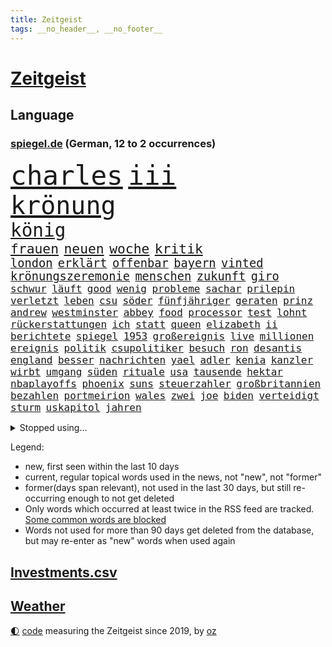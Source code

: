 ```yaml
---
title: Zeitgeist
tags: __no_header__, __no_footer__
---
```


# [Zeitgeist](https://oliz.io/zeitgeist/)

## Language

<h3><a href="https://www.spiegel.de" target="_blank">spiegel.de</a> (German, 12 to 2 occurrences)</h3>
<p style="font-family:monospace">
<span style="font-size:32pt"><a href="news_links.html#charles" class="current">charles</a></span>
<span style="font-size:32pt"><a href="news_links.html#iii" class="current">iii</a></span>
<br>
<span style="font-size:30pt"><a href="news_links.html#krönung" class="current">krönung</a></span>
<br>
<span style="font-size:22pt"><a href="news_links.html#könig" class="current">könig</a></span>
<br>
<span style="font-size:16pt"><a href="news_links.html#frauen" class="current">frauen</a></span>
<span style="font-size:16pt"><a href="news_links.html#neuen" class="current">neuen</a></span>
<span style="font-size:16pt"><a href="news_links.html#woche" class="current">woche</a></span>
<span style="font-size:16pt"><a href="news_links.html#kritik" class="current">kritik</a></span>
<br>
<span style="font-size:14pt"><a href="news_links.html#london" class="current">london</a></span>
<span style="font-size:14pt"><a href="news_links.html#erklärt" class="current">erklärt</a></span>
<span style="font-size:14pt"><a href="news_links.html#offenbar" class="current">offenbar</a></span>
<span style="font-size:14pt"><a href="news_links.html#bayern" class="current">bayern</a></span>
<span style="font-size:14pt"><a href="news_links.html#vinted" class="new">vinted</a></span>
<span style="font-size:14pt"><a href="news_links.html#krönungszeremonie" class="new">krönungszeremonie</a></span>
<span style="font-size:14pt"><a href="news_links.html#menschen" class="current">menschen</a></span>
<span style="font-size:14pt"><a href="news_links.html#zukunft" class="current">zukunft</a></span>
<span style="font-size:14pt"><a href="news_links.html#giro" class="new">giro</a></span>
<br>
<span style="font-size:12pt"><a href="news_links.html#schwur" class="new">schwur</a></span>
<span style="font-size:12pt"><a href="news_links.html#läuft" class="current">läuft</a></span>
<span style="font-size:12pt"><a href="news_links.html#good" class="current">good</a></span>
<span style="font-size:12pt"><a href="news_links.html#wenig" class="current">wenig</a></span>
<span style="font-size:12pt"><a href="news_links.html#probleme" class="current">probleme</a></span>
<span style="font-size:12pt"><a href="news_links.html#sachar" class="new">sachar</a></span>
<span style="font-size:12pt"><a href="news_links.html#prilepin" class="new">prilepin</a></span>
<span style="font-size:12pt"><a href="news_links.html#verletzt" class="current">verletzt</a></span>
<span style="font-size:12pt"><a href="news_links.html#leben" class="current">leben</a></span>
<span style="font-size:12pt"><a href="news_links.html#csu" class="current">csu</a></span>
<span style="font-size:12pt"><a href="news_links.html#söder" class="current">söder</a></span>
<span style="font-size:12pt"><a href="news_links.html#fünfjähriger" class="new">fünfjähriger</a></span>
<span style="font-size:12pt"><a href="news_links.html#geraten" class="current">geraten</a></span>
<span style="font-size:12pt"><a href="news_links.html#prinz" class="current">prinz</a></span>
<span style="font-size:12pt"><a href="news_links.html#andrew" class="current">andrew</a></span>
<span style="font-size:12pt"><a href="news_links.html#westminster" class="current">westminster</a></span>
<span style="font-size:12pt"><a href="news_links.html#abbey" class="current">abbey</a></span>
<span style="font-size:12pt"><a href="news_links.html#food" class="new">food</a></span>
<span style="font-size:12pt"><a href="news_links.html#processor" class="new">processor</a></span>
<span style="font-size:12pt"><a href="news_links.html#test" class="current">test</a></span>
<span style="font-size:12pt"><a href="news_links.html#lohnt" class="current">lohnt</a></span>
<span style="font-size:12pt"><a href="news_links.html#rückerstattungen" class="current">rückerstattungen</a></span>
<span style="font-size:12pt"><a href="news_links.html#ich" class="current">ich</a></span>
<span style="font-size:12pt"><a href="news_links.html#statt" class="current">statt</a></span>
<span style="font-size:12pt"><a href="news_links.html#queen" class="current">queen</a></span>
<span style="font-size:12pt"><a href="news_links.html#elizabeth" class="current">elizabeth</a></span>
<span style="font-size:12pt"><a href="news_links.html#ii" class="current">ii</a></span>
<span style="font-size:12pt"><a href="news_links.html#berichtete" class="current">berichtete</a></span>
<span style="font-size:12pt"><a href="news_links.html#spiegel" class="current">spiegel</a></span>
<span style="font-size:12pt"><a href="news_links.html#1953" class="new">1953</a></span>
<span style="font-size:12pt"><a href="news_links.html#großereignis" class="current">großereignis</a></span>
<span style="font-size:12pt"><a href="news_links.html#live" class="current">live</a></span>
<span style="font-size:12pt"><a href="news_links.html#millionen" class="current">millionen</a></span>
<span style="font-size:12pt"><a href="news_links.html#ereignis" class="current">ereignis</a></span>
<span style="font-size:12pt"><a href="news_links.html#politik" class="current">politik</a></span>
<span style="font-size:12pt"><a href="news_links.html#csupolitiker" class="current">csupolitiker</a></span>
<span style="font-size:12pt"><a href="news_links.html#besuch" class="current">besuch</a></span>
<span style="font-size:12pt"><a href="news_links.html#ron" class="current">ron</a></span>
<span style="font-size:12pt"><a href="news_links.html#desantis" class="current">desantis</a></span>
<span style="font-size:12pt"><a href="news_links.html#england" class="current">england</a></span>
<span style="font-size:12pt"><a href="news_links.html#besser" class="current">besser</a></span>
<span style="font-size:12pt"><a href="news_links.html#nachrichten" class="current">nachrichten</a></span>
<span style="font-size:12pt"><a href="news_links.html#yael" class="new">yael</a></span>
<span style="font-size:12pt"><a href="news_links.html#adler" class="current">adler</a></span>
<span style="font-size:12pt"><a href="news_links.html#kenia" class="current">kenia</a></span>
<span style="font-size:12pt"><a href="news_links.html#kanzler" class="current">kanzler</a></span>
<span style="font-size:12pt"><a href="news_links.html#wirbt" class="current">wirbt</a></span>
<span style="font-size:12pt"><a href="news_links.html#umgang" class="current">umgang</a></span>
<span style="font-size:12pt"><a href="news_links.html#süden" class="current">süden</a></span>
<span style="font-size:12pt"><a href="news_links.html#rituale" class="new">rituale</a></span>
<span style="font-size:12pt"><a href="news_links.html#usa" class="current">usa</a></span>
<span style="font-size:12pt"><a href="news_links.html#tausende" class="current">tausende</a></span>
<span style="font-size:12pt"><a href="news_links.html#hektar" class="current">hektar</a></span>
<span style="font-size:12pt"><a href="news_links.html#nbaplayoffs" class="current">nbaplayoffs</a></span>
<span style="font-size:12pt"><a href="news_links.html#phoenix" class="current">phoenix</a></span>
<span style="font-size:12pt"><a href="news_links.html#suns" class="current">suns</a></span>
<span style="font-size:12pt"><a href="news_links.html#steuerzahler" class="current">steuerzahler</a></span>
<span style="font-size:12pt"><a href="news_links.html#großbritannien" class="current">großbritannien</a></span>
<span style="font-size:12pt"><a href="news_links.html#bezahlen" class="current">bezahlen</a></span>
<span style="font-size:12pt"><a href="news_links.html#portmeirion" class="new">portmeirion</a></span>
<span style="font-size:12pt"><a href="news_links.html#wales" class="current">wales</a></span>
<span style="font-size:12pt"><a href="news_links.html#zwei" class="current">zwei</a></span>
<span style="font-size:12pt"><a href="news_links.html#joe" class="current">joe</a></span>
<span style="font-size:12pt"><a href="news_links.html#biden" class="current">biden</a></span>
<span style="font-size:12pt"><a href="news_links.html#verteidigt" class="current">verteidigt</a></span>
<span style="font-size:12pt"><a href="news_links.html#sturm" class="current">sturm</a></span>
<span style="font-size:12pt"><a href="news_links.html#uskapitol" class="new">uskapitol</a></span>
<span style="font-size:12pt"><a href="news_links.html#jahren" class="current">jahren</a></span>
</p>
<details>
<summary>Stopped using...</summary>
<p class="former" style="font-size:12pt">
becker(926) bedeuten(926) atmosphäre(925) berichte(924) doppelt(924) entlastet(924) flick(924) führerschein(924) generalsekretär(924) hacker(924) hansi(924) maß(924) metropole(924) vollständig(924) beteiligten(923) durchsetzen(923) handeln(923) gefährliche(922) gelegt(922) leichter(922) lewandowski(922) lukaschenko(922) erklärte(921) geschichten(921) insgesamt(921) pocht(921) reichen(921) tieren(921) unrecht(921) videobotschaft(921) ausländische(920) eng(920) hass(920) prüfung(920) reicht(920) taylor(920) österreichischen(920) 35(919) bekannten(919) debüt(919) netzwerken(919) 37(918) entlässt(918) indes(918) kapitol(918) träumen(918) verlängern(918) diskutiert(917) hubschrauber(917) jagd(917) sachsen(917) spätestens(917) ungarns(917) äußern(917) amerika(916) anlass(916) nahezu(916) rafael(916) 44(915) beklagen(915) irak(915) rief(915) belarussische(914) debatten(914) erwartungen(914) kardinal(914) rainer(914) streichen(914) verzicht(914) zählen(914) aktuell(913) ausgeliefert(913) eingebrochen(913) freilassung(913) landen(913) verschiebt(913) überraschung(913) crash(912) digitalen(912) gebrochen(912) hotels(912) löste(912) regt(912) 10(911) themen(911) torhüter(911) wirtschaftlichen(911) gewinner(910) siegen(910) stellten(910) venezuela(910) dar(909) juli(909) schlimmste(909) stieg(909) bundestrainer(908) hürden(907) nase(907) beteiligung(906) brite(906) frachter(906) reagierten(906) schwierige(906) schäden(906) see(906) schaffte(905) klimapolitik(904) raumstation(904) überholt(904) staffel(903) todesopfer(903) em(902) juristisch(902) berühmten(901) rettete(901) gekauft(900) gesundheitsministerium(900) hinten(900) auflagen(899) nationalen(899) rechtzeitig(899) küstenwache(898) hängen(897) begrüßt(896) favorit(896) züge(896) heftigen(895) produziert(895) empfehlung(894) zuspruch(891) bundesverfassungsgericht(888) provoziert(888) finanzielle(887) niedrig(887) heutigen(886) spannend(883) schützt(879) herausforderungen(876) johannes(870) heizen(869) entbrannt(866) 85(858) billiger(856) maschinen(849) woelki(838) rasche(818) expräsidenten(801) gregor(758) lahm(757) abgestürzt(743) gebeten(741) mitverantwortlich(740) geehrt(726) willkommen(724) unfälle(709) gestanden(697) tennisstar(693) benzinpreise(676) wenigsten(667) arte(663) rereportage(663) adac(661) ohnehin(654) bundesanwaltschaft(653) norwegische(651) 72(642) kollision(617) immobilienmarkt(616) topmanager(615) rätselhafte(607) parlaments(606) gerissen(602) verstecken(601) geleistet(591) haushalt(590) staatsbesuch(585) investiert(581) offene(581) spiegelkorrespondent(575) fünftel(569) schränkt(568) mehrwertsteuer(566) vorfeld(565) basketballstar(564) floyd(560) abkommen(553) ice(552) vermitteln(552) beider(551) stern(548) betrunken(546) gewachsen(545) zurückgezogen(543) övp(543) volksverhetzung(539) saal(537) versuche(530) härte(524) schülerin(524) ausgeben(522) gestiegene(517) vatikan(513) schärfere(509) winfried(505) erwiesen(494) pink(486) ruhrgebiet(486) kanzlers(482) getäuscht(479) nadal(478) audi(473) oscar(473) rennstall(471) einrichtungen(470) vorbereiten(470) kehrtwende(466) untergang(466) sankt(460) zählte(458) einbrecher(456) nutzten(451) erneuert(445) helikopter(442) vergleichsweise(442) einheit(436) unwetter(432) fähigkeiten(430) 40000(427) bill(426) air(420) jennifer(413) südamerika(410) abtreibungen(407) spiegelbildungsnewsletter(406) lücken(405) fünften(404) nebenbei(402) hochschule(401) finnische(398) starkregen(397) beschuldigten(396) mutige(395) herzen(394) 2035(393) baustelle(393) tyson(392) starkes(388) natobeitritt(386) sexualisierte(385) angestellte(377) nationalelf(375) zuflucht(374) verfolgung(373) spannung(372) weitermachen(368) arbeitslosigkeit(367) zuschauern(366) kompensieren(362) öpnv(361) geöffnet(356) verzichtete(352) lokführer(345) isoliert(344) wütende(341) rüsten(339) mordfall(336) exuspräsident(335) politisches(333) bedingung(332) empfohlen(332) waggons(327) ausgezahlt(325) black(320) befeuert(317) kühnert(317) versinkt(317) 54(316) spdgeneralsekretär(315) offensichtlich(314) stärksten(314) irgendwann(313) verhaftung(313) anlauf(308) drogenboss(308) terrororganisation(308) jimmy(307) erdrutsche(306) polizeibeamte(303) christina(301) jagt(301) osnabrück(301) profi(301) wozu(300) lena(298) schwimmen(298) staus(298) valley(298) tirol(295) dfbteam(294) klarheit(293) schrumpfen(292) schulschließungen(292) deutsch(289) eigenheim(288) atomkraftwerken(287) großaufgebot(287) vorantreiben(287) erdbeben(285) fassungslos(285) olympiasieger(282) usmilitär(281) erich(280) formen(280) verbrauch(278) islamisten(275) lagen(275) repressionen(274) verstanden(274) frist(273) juristisches(273) streicheln(273) toilette(272) innenstadt(271) einnahme(270) fpö(270) dankbar(269) abitur(267) antony(267) blackout(265) neueste(265) unterkunft(264) aussteigen(263) eingebracht(263) äußerst(263) demonstrierenden(262) kilowattstunde(261) skifahrer(260) nachhaltigkeit(259) regensburg(259) aufbau(258) heizung(258) schied(258) führten(256) virginia(256) psychischen(255) positioniert(254) hoffnungsträger(253) notwendig(252) trailer(252) traten(252) durchs(250) erkranken(250) professor(250) kriminalpolizei(249) europameisterschaft(248) studentin(246) kampfpanzer(245) spitzen(245) studieren(244) intensiver(243) aufzugeben(240) okay(240) abwehren(237) angezeigt(237) träumt(237) patzte(232) töne(232) strenger(231) verstöße(228) faktor(227) nachspiel(227) talkshow(226) gerechtfertigt(225) strategen(223) täterin(223) befürworten(222) dunkle(222) entstehen(222) luftverteidigungssystem(219) verbrachte(219) toren(218) ökosystem(218) konten(216) stemmen(215) fame(212) walk(212) bulgarien(211) senioren(210) 85jährige(209) exoplaneten(208) inspiziert(207) astronauten(206) lissabon(206) palästinensische(206) einsamkeit(205) entzieht(205) kinderpornografie(205) rückschlägen(205) spiegelrecherche(205) fußballnationalspieler(204) laufende(204) höheren(203) nationaltrainer(203) betrogen(202) herzog(202) pflichten(202) information(201) mittelstand(201) arnold(200) königshaus(200) schokolade(200) verkehrsbetriebe(199) hall(198) hauptdarstellerin(198) sauber(197) dirk(196) silicon(196) verhältnissen(196) adidas(195) besatzung(194) gedreht(194) noah(193) sondertribunal(192) strategischen(192) bundesstraße(190) verzeichnen(190) riesiges(188) eröffnete(187) datenanalyse(186) nachlass(186) fdpfinanzminister(185) forschung(184) kulissen(183) manipuliert(183) schönste(183) kohleausstieg(182) mama(182) ohio(180) satelliten(180) kohl(179) bedrohungen(177) brutaler(176) höchst(176) dichter(172) baustellen(171) norddeutschen(171) rückendeckung(171) schrauben(170) auswanderer(169) gerichts(169) westküste(167) begehrt(166) leere(166) beantworten(165) sam(165) diversität(163) knie(163) kronzeuge(163) spielzeug(163) zulassen(163) bahnt(162) eric(162) nachrichtenagentur(162) erreichbar(161) petersplatz(161) widmen(159) pistole(158) zäh(158) comedy(157) foxconn(156) häufigsten(155) episode(154) gleise(154) wahlniederlage(154) usfirma(153) einstige(151) freiheitsstrafen(150) spielraum(150) greene(149) journal(149) luise(149) marjorie(149) straßenblockaden(149) transportiert(149) netanyahus(147) grundgesetz(146) ibizaaffäre(146) 190(145) 53(144) bestellungen(144) cyberkriminellen(143) augenzeuge(142) bewaffnet(142) koreanischen(142) wegfallen(142) siemens(141) russell(139) inhaftierter(138) bankmanfried(137) bundesjustizminister(137) glimpflich(137) melbourne(137) technologien(137) tomaten(137) anscheinend(136) nico(136) ehrlich(135) bangladesch(134) duda(134) engländer(134) go(133) mancher(133) steigern(133) asylbewerber(132) dfbelf(132) mächtige(132) symbolik(132) kiewer(131) auflaufen(130) wundern(130) ghana(129) little(129) schiebt(128) sicherheitsexperte(128) 71(127) hintergründen(127) kaution(127) netzbetreiber(127) strafanzeige(127) wahlrecht(127) greenpeace(126) tvexperte(126) muster(125) verarbeiten(125) verleihen(125) escooter(124) ewige(124) kostenlos(124) maier(124) niemanden(124) praxen(124) streitigkeiten(124) harscher(123) geraubt(122) pfarrer(122) überholen(122) erkennbar(121) klinsmann(121) läden(121) unterzogen(121) gefallene(120) rammt(120) labbadia(119) schulmädchen(119) stillen(119) verschafft(119) wuppertal(119) 165(118) berufsaussichten(118) jumbojet(118) dreier(117) eingestehen(117) trotzt(117) daniels(116) rathaus(116) stormy(116) lebenszeit(115) militärhilfe(115) bisweilen(114) 1994(113) mehrjährige(113) rekordhoch(113) strafverfolgung(113) abgeschlagen(112) erfolgsserie(112) erlaubnis(112) lockt(112) mittelpunkt(112) strange(112) säuglinge(112) neuendorf(111) salat(110) schenk(110) schimpfte(110) 2028(109) weltsport(109) wendung(109) zurückzuerobern(109) betreffen(108) sammlungen(107) jener(106) käse(106) milliardenhöhe(106) stücke(106) übereinstimmenden(106) gewölbe(105) moritz(105) verbote(104) wohnort(103) lehre(102) pontifex(102) erweisen(101) arktische(100) aussieht(99) hoffentlich(99) oberfranken(99) stationen(99) brannten(98) cohen(98) rüstet(98) schichten(98) typen(98) unpünktlich(98) djirsarai(97) erprobt(97) missbrauchsvorwürfen(97) reihen(97) sicherheitsmaßnahmen(97) einträge(96) ablauf(95) arbeitstag(95) elektrische(95) exuspräsidenten(95) unbrauchbar(95) zirkus(95) bukarest(94) nowitzki(94) oberhaupt(94) soest(94) tate(94) gebildet(93) marie(93) pablo(93) bahngewerkschaft(92) bellevue(92) grünenchefin(92) ricarda(92) shows(92) befiehlt(91) einsame(91) grundnahrungsmittel(91) kloster(91) unglaubliche(91) entlang(90) repariert(90) schwulen(90) träumereien(90) adam(89) alternde(89) führungsschwäche(89) irgendwie(89) kinderreporterinnen(89) ministers(89) hardliner(88) rechtsreligiöse(88) verkürzung(88) wasserstoff(88) zukommen(88) eingestiegen(87) herbei(87) königliche(87) studentinnen(87) versprochenen(87) 66jährige(86) abstimmungen(86) bildzeitung(86) charlie(86) fatalen(86) gelaunt(86) hoffe(86) verkehrsunfall(86) virgin(86) autofahren(85) ballauf(85) di(85) kondo(85) nada(85) verdächtigt(85) verschlechtere(85) zahlreicher(85) event(84) gärtnerei(84) krebsmedikamente(84) mcdonald’s(84) orthodoxe(84) traumata(84) umfasst(84) uran(84) zurückliegenden(84) ausstellung(83) beerdigen(83) braunkohleabbau(83) brennpunkt(83) cornwall(83) fahrbahn(83) soja(83) utah(83) außengrenzen(82) bundeswehrübung(82) durchsuchung(82) eingegangen(82) fell(82) führungswechsel(82) griffen(82) kohlekraftwerke(82) re(82) sektor(82) streamer(82) unverhältnismäßige(82) ausflügen(81) ausgewählte(81) belastend(81) binneni(81) busse(81) dsds(81) eingestampft(81) geldes(81) gleichgewicht(81) gros(81) herstellung(81) houellebecq(81) lothar(81) nordamerika(81) schuldengrenze(81) aufgearbeitet(80) bremst(80) fleischkonsum(80) kultusministerkonferenz(80) pascha(80) sportwagen(80) vorgeschmack(80) vorschriften(80) ant(79) avengersstar(79) beliebtheit(79) einbruchs(79) frachtschiff(79) jubelt(79) scheiterns(79) spritze(79) staatsgebiets(79) ungnade(79) antidopingagentur(78) fach(78) herrschaft(78) komische(78) natomitglied(78) axt(77) überschreiten(77) berge(76) gleiche(76) hadern(76) immobilienbesitzer(76) ingenieur(76) konkurrenzkampf(76) tagelangen(76) tüfteln(76) zahlungsausfall(76) stoffe(75) uralte(75) bahngesellschaft(74) drosselt(74) frisches(74) gestiegener(74) hänge(74) kriegsgebiet(74) leide(74) niederländischen(74) optimistischer(74) schlugen(74) sportvorstand(74) teilzeit(74) verbreiteten(74) angeschlagen(73) belarussischer(73) carl(73) gedemütigt(73) mehrtägiger(73) pädagogen(73) quereinstieg(73) teilgenommen(73) ticken(73) vermeintlicher(73) verträgt(73) verwenden(73) dragshows(72) fußballbundesligist(72) gravierende(72) neunjährigen(72) rate(72) tarifrunde(72) transfer(72) ampelstreit(71) begrüßung(71) bronchitis(71) markante(71) milliardensumme(71) spitzenkoch(71) absturzstelle(70) dom(70) gesetzlich(70) lauf(70) läufer(70) pfosten(70) stürmten(70) umfassenden(70) urteilen(70) abbruchkante(69) auslandsreise(69) gegenstand(69) geschäftsleitung(69) maximilian(69) raubkatzen(69) scholz’(69) topklubs(69) beschlüsse(68) oppositionspartei(68) autobahnprojekte(67) kläger(67) limousine(67) niederösterreich(67) flächendeckenden(66) gebiss(66) pilotprojekt(66) präsidentschaftskandidat(65) rabe(65) beantwortet(64) bereitstellen(64) geschmiedet(64) gestreckt(64) journalistenvereinigung(64) usmusiker(64) aufstehen(63) escobar(63) fragerunde(63) handwerker(63) media(63) schienennetz(63) wichtigere(63) häfen(62) kanzlerpartei(62) milliardendeal(62) spürbare(62) tingelte(62) vermeintliche(62) koalitionsausschuss(61) lautstark(61) multimillionär(61) staatsfonds(61) tattoos(61) turbo(61) usmedien(61) zutiefst(61) 2007(60) 2045(60) begannen(60) ewigkeit(60) nicola(60) pavel(60) polizeiliche(60) saarbrücken(60) sturgeon(60) verschnaufen(60) augenhöhe(59) domenico(59) dorfes(59) fernhalten(59) mysteriöser(59) tedesco(59) terrorverdachts(59) bärlauch(58) schwule(58) winteroffensive(58) packt(57) renoviert(57) staatenbund(57) waffenarsenal(57) abstiegskandidat(56) albträumen(56) ergebniskrise(56) regatta(56) schicke(56) abstiegssorgen(55) einlassen(55) eklige(55) förderprogramm(55) gebrochene(55) kaiser(55) konzerngeschichte(55) lada(55) riskante(55) sushi(55) sushiterror(55) tabubrüche(55) vorausgegangen(55) wettbewerbe(55) abrechnung(54) bezahlbar(54) energiekonzerns(54) entflechtung(54) onlineshop(54) schulmisere(54) seniorinnen(54) erhöhten(53) gebäuden(53) güterzugs(53) hindernisse(53) katja(53) komponist(53) lives(53) lotto(53) matter(53) siedler(53) währenddessen(53) zweithöchste(53) dicht(52) kahlschlag(52) leichenfund(52) leiterin(52) todesfall(52) trümmerteile(52) härtefallhilfen(51) kuhmilch(51) niederlegen(51) schwachsinn(51) stärkt(51) tierischen(51) abschiebung(50) berechnen(50) diesjährigen(50) k(50) rechner(50) teures(50) auslandsbesuch(49) rotgrünrot(49) spitzenspiel(49) usaußenministerium(49) abschlussprüfungen(48) eimer(48) exgouverneur(48) gesundheitsschutz(48) wütenden(48) demonstrativ(47) härtefallkommission(47) pham(47) phi(47) vermehren(47) aktiver(46) enthielt(46) ernüchterung(46) konzerthauses(46) multimilliardär(46) auferlegt(45) etappensieg(45) hamilton(45) juristin(45) lewis(45) reportage(45) schwerverbrecher(45) sondieren(45) stürme(45) einigte(44) gegenverkehr(44) genervt(44) sechsstellige(44) studiert(44) tierarten(44) verlängerten(44) wörth(44) drangsaliert(43) höhepunkt(43) lutz(43) unterwandern(43) unvermeidlich(43) berlinale(42) ofen(42) wachsender(42) warnte(42) zuschlagen(42) alligator(41) billionen(41) exklub(41) gesichter(41) gründlich(41) beschlagnahmte(40) kipping(40) mythen(40) orangutan(40) priorität(40) unzureichender(40) vermutung(40) zerknirscht(40) computerchips(39) müde(39) preisbremse(39) publik(39) succession(39) jugend(38) rosatom(38) angreift(37) dominieren(37) gejagt(37) hochschulart(37) schiffes(37) trotzig(37) wendepunkt(37) ankommen(36) ansprache(36) besserem(36) dominator(36) königsetappe(36) lupe(36) midjourney(36) schwimmt(36) ergebnissen(35) filip(35) klebeproteste(35) natomitgliedschaft(35) umgangen(35) ungeschlagen(35) verbrennermotoren(35) weiterentwicklung(35) 15jährigen(34) erworben(34) koalitionsverhandlungen(34) slowenien(34) spiegelkorrespondentin(34) verpassten(34) verrat(34) county(33) einkaufen(33) medieninteresse(33) miriam(33) nächster(33) pflegebedürftigen(33) rücklagen(33) stammende(33) tischt(33) verbrennungsmotors(33) entkriminalisierung(32) parker(32) roger(32) waters(32) cyberangriffe(31) erleichterungen(31) hülkenberg(31) komödie(31) mittagessen(31) optionen(31) sicherheitsrat(31) snp(31) ulrike(31) friseur(30) schwellen(30) themenpark(30) gibney(29) platzhirsche(29) vorstellt(29) wolkenkratzer(29) geschehen(28) hasse(28) newsletters(28) parlamentswahl(28) unglücklich(28) verschwundener(28) verursachte(28) wüteten(28) benziner(27) bestandskunden(27) brühl(27) fechten(27) gewehr(27) heizungspläne(27) jenz(27) verifiziert(27) anlegern(26) bodycams(26) einflussnahme(26) hellt(26) konsumenten(26) ölheizungen(26) abneigung(25) eindringt(25) huwara(25) idealen(25) illusion(25) luke(25) miami(25) milliardenprogramm(25) parteichefin(25) religiöse(25) stabile(25) beleg(24) regierungsarbeit(24) terzić(24) vergiftung(24) choupomoting(23) kompetenzen(23) sabotage(23) bildungssystem(22) eigentlichen(22) maul(22) nordstreampipeline(22) pornodarstellerin(22) weibchen(22) neonazis(21) schotten(21) stillende(21) streitthemen(21) videospiel(21) angestiftet(20) bundesverwaltungsgericht(20) ideale(20) rum(20) sabine(20) verlernt(20) übergriffig(20) generalstreik(19) regierungskritiker(19) regierungspartei(19) sommerspielen(19) donau(18) intelligente(18) vergangenem(18) vorhat(18) erkrankungen(17) heimlich(17) intensiv(17) krachte(17) kuhle(17) äußeren(17) eilverfahren(16) endometriose(16) erstaunlich(16) fehlern(16) freudenberg(16) zwölfjährige(16) überwachungskamera(16) coronatests(15) cs(15) dinosaurier(15) einzuhalten(15) existenzielle(15) noten(15) usbanken(15) europarats(14) vermieste(14) boxberg(13) deutschlandreise(13) geschmiert(13) konsole(13) milliardengeschäft(13) talk(13) zugeschanzt(13) nachdenken(12) primär(12) sofortiger(12) astronaut(11) bijan(11) boykottieren(11) inhaftieren(11) konfrontationskurs(11) konzentrieren(11) mehrtägigen(11) regionalbanken(11) sprachkritik(11) tornado(11) usförderprogramm(11)
</p>
</details>
<p>Legend:
<ul>
<li><span class="new">new</span>, first seen within the last 10 days</li>
<li><span class="current">current</span>, regular topical words used in the news, not "new", not "former"</li>
<li><span class="former">former(days span relevant)</span>, not used in the last 30 days, but still re-occurring enough to not get deleted</li>
<li>Only words which occurred at least twice in the RSS feed are tracked. <a href="language/filters.py">Some common words are blocked</a></li>
<li>Words not used for more than 90 days get deleted from the database, but may re-enter as "new" words when used again</li>
</ul>
</p>

## [Investments](investments.html)[.csv](investments.csv)

## [Weather](weather.html)

<footer>
<a href="javascript:toggleTheme()" class="nav">🌓</a>
<a href="https://github.com/ooz/zeitgeist">code</a> measuring the Zeitgeist since 2019, by <a href="https://oliz.io">oz</a>
</footer>
